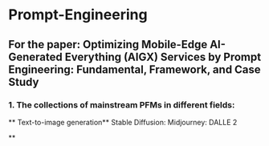 # Prompt-Engineering

## For the paper: Optimizing Mobile-Edge AI-Generated Everything (AIGX) Services by Prompt Engineering: Fundamental, Framework, and Case Study

### 1. The collections of mainstream PFMs in different fields:
** Text-to-image generation**
Stable Diffusion:
Midjourney:
DALLE 2

** 
